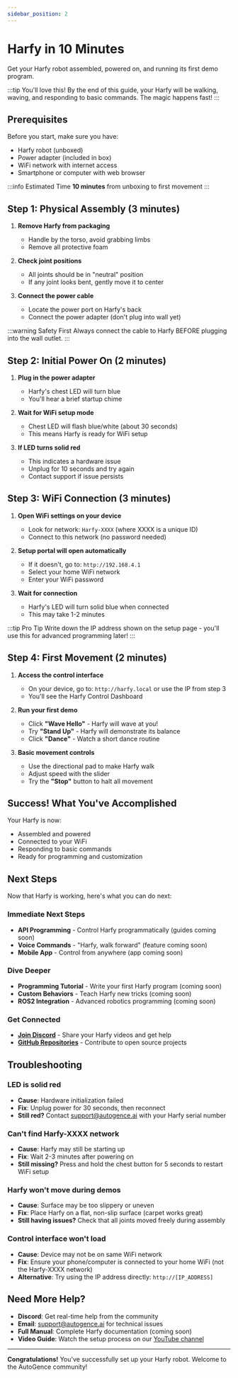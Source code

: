 ```yaml
---
sidebar_position: 2
---
```


# Harfy in 10 Minutes

Get your Harfy robot assembled, powered on, and running its first demo program.

:::tip You'll love this!
By the end of this guide, your Harfy will be walking, waving, and responding to basic commands. The magic happens fast!
:::

## Prerequisites

Before you start, make sure you have:
- Harfy robot (unboxed)
- Power adapter (included in box)
- WiFi network with internet access
- Smartphone or computer with web browser

:::info Estimated Time
**10 minutes** from unboxing to first movement
:::

## Step 1: Physical Assembly (3 minutes)

1. **Remove Harfy from packaging**
   - Handle by the torso, avoid grabbing limbs
   - Remove all protective foam

2. **Check joint positions**
   - All joints should be in "neutral" position
   - If any joint looks bent, gently move it to center

3. **Connect the power cable**
   - Locate the power port on Harfy's back
   - Connect the power adapter (don't plug into wall yet)

:::warning Safety First
Always connect the cable to Harfy BEFORE plugging into the wall outlet.
:::

## Step 2: Initial Power On (2 minutes)

1. **Plug in the power adapter**
   - Harfy's chest LED will turn blue
   - You'll hear a brief startup chime

2. **Wait for WiFi setup mode**
   - Chest LED will flash blue/white (about 30 seconds)
   - This means Harfy is ready for WiFi setup

3. **If LED turns solid red**
   - This indicates a hardware issue
   - Unplug for 10 seconds and try again
   - Contact support if issue persists

## Step 3: WiFi Connection (3 minutes)

1. **Open WiFi settings on your device**
   - Look for network: `Harfy-XXXX` (where XXXX is a unique ID)
   - Connect to this network (no password needed)

2. **Setup portal will open automatically**
   - If it doesn't, go to: `http://192.168.4.1`
   - Select your home WiFi network
   - Enter your WiFi password

3. **Wait for connection**
   - Harfy's LED will turn solid blue when connected
   - This may take 1-2 minutes

:::tip Pro Tip
Write down the IP address shown on the setup page - you'll use this for advanced programming later!
:::

## Step 4: First Movement (2 minutes)

1. **Access the control interface**
   - On your device, go to: `http://harfy.local` or use the IP from step 3
   - You'll see the Harfy Control Dashboard

2. **Run your first demo**
   - Click **"Wave Hello"** - Harfy will wave at you!
   - Try **"Stand Up"** - Harfy will demonstrate its balance
   - Click **"Dance"** - Watch a short dance routine

3. **Basic movement controls**
   - Use the directional pad to make Harfy walk
   - Adjust speed with the slider
   - Try the **"Stop"** button to halt all movement

## Success! What You've Accomplished

Your Harfy is now:
- Assembled and powered
- Connected to your WiFi
- Responding to basic commands
- Ready for programming and customization

## Next Steps

Now that Harfy is working, here's what you can do next:

### **Immediate Next Steps**
- **API Programming** - Control Harfy programmatically (guides coming soon)
- **Voice Commands** - "Harfy, walk forward" (feature coming soon)
- **Mobile App** - Control from anywhere (app coming soon)

### **Dive Deeper**
- **Programming Tutorial** - Write your first Harfy program (coming soon)
- **Custom Behaviors** - Teach Harfy new tricks (coming soon)
- **ROS2 Integration** - Advanced robotics programming (coming soon)

### **Get Connected**
- **[Join Discord](https://discord.gg/autogence)** - Share your Harfy videos and get help
- **[GitHub Repositories](https://github.com/autogence)** - Contribute to open source projects

## Troubleshooting

### LED is solid red
- **Cause**: Hardware initialization failed
- **Fix**: Unplug power for 30 seconds, then reconnect
- **Still red?** Contact support@autogence.ai with your Harfy serial number

### Can't find Harfy-XXXX network
- **Cause**: Harfy may still be starting up
- **Fix**: Wait 2-3 minutes after powering on
- **Still missing?** Press and hold the chest button for 5 seconds to restart WiFi setup

### Harfy won't move during demos
- **Cause**: Surface may be too slippery or uneven
- **Fix**: Place Harfy on a flat, non-slip surface (carpet works great)
- **Still having issues?** Check that all joints moved freely during assembly

### Control interface won't load
- **Cause**: Device may not be on same WiFi network
- **Fix**: Ensure your phone/computer is connected to your home WiFi (not the Harfy-XXXX network)
- **Alternative**: Try using the IP address directly: `http://[IP_ADDRESS]`

## Need More Help?

- **Discord**: Get real-time help from the community
- **Email**: support@autogence.ai for technical issues
- **Full Manual**: Complete Harfy documentation (coming soon)
- **Video Guide**: Watch the setup process on our [YouTube channel](https://youtube.com/autogence)

---

**Congratulations!** You've successfully set up your Harfy robot. Welcome to the AutoGence community!